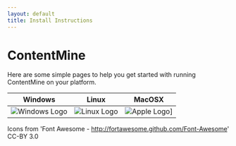```yaml
---
layout: default
title: Install Instructions
---
```


# ContentMine

Here are some simple pages to help you get started with running ContentMine on your platform.

Windows | Linux | MacOSX
--------|-------|-------
![Windows Logo]({{site.url}}assets/windows.png) | ![Linux Logo]({{site.url}}assets/linux.png) | ![Apple Logo]({{site.url}}assets/apple.png)]

Icons from 'Font Awesome - http://fortawesome.github.com/Font-Awesome' CC-BY 3.0